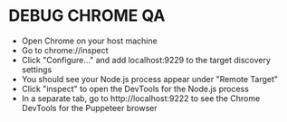 


# DEBUG CHROME QA

- Open Chrome on your host machine
- Go to chrome://inspect
- Click "Configure..." and add localhost:9229 to the target discovery settings
- You should see your Node.js process appear under "Remote Target"
- Click "inspect" to open the DevTools for the Node.js process
- In a separate tab, go to http://localhost:9222 to see the Chrome DevTools for the Puppeteer browser
